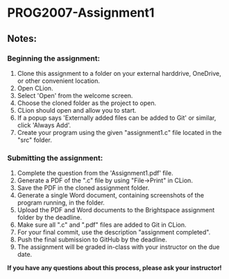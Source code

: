 # PROG2007-Assignment1

## Notes:

### Beginning the assignment:

1) Clone this assignment to a folder on your external harddrive, OneDrive, or other convenient location.
2) Open CLion.
3) Select 'Open' from the welcome screen.
4) Choose the cloned folder as the project to open.
9) CLion should open and allow you to start. 
10) If a popup says 'Externally added files can be added to Git' or similar, click 'Always Add'.
11) Create your program using the given "assignment1.c" file located in the "src" folder.

### Submitting the assignment:

1) Complete the question from the 'Assignment1.pdf' file.
2) Generate a PDF of the ".c" file by using "File->Print" in CLion.
3) Save the PDF in the cloned assignment folder.
4) Generate a single Word document, containing screenshots of the program running, in the folder.
5) Upload the PDF and Word documents to the Brightspace assignment folder by the deadline.
6) Make sure all ".c" and ".pdf" files are added to Git in CLion.
7) For your final commit, use the description "assignment completed".
8) Push the final submission to GitHub by the deadline.
9) The assignment will be graded in-class with your instructor on the due date.

**If you have any questions about this process, please ask your instructor!**